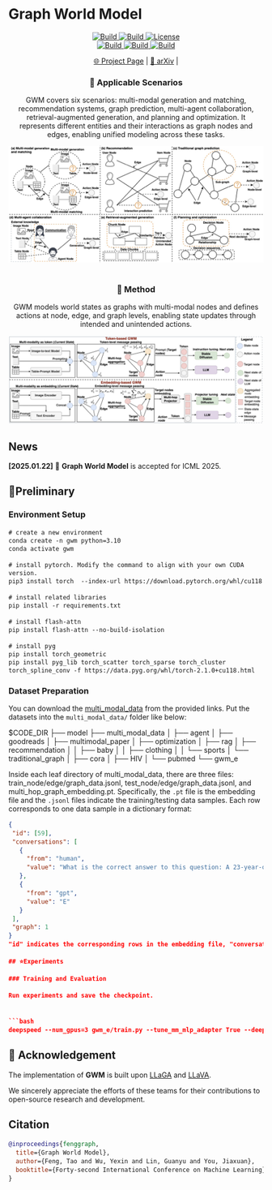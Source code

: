 # Graph World Model

<p align="center">
    <a href="https://ulab-uiuc.github.io/GraphRouter/">
        <img alt="Build" src="https://img.shields.io/badge/Project-Page-blue">
    </a>
    <a href="https://arxiv.org/pdf/2507.10539">
        <img alt="Build" src="https://img.shields.io/badge/arXiv-2410.11001-red?logo=arxiv">
    </a>
    <a href="https://github.com/ulab-uiuc/GWM/blob/master/LICENSE">
        <img alt="License" src="https://img.shields.io/badge/LICENSE-MIT-green">
    </a>
    <br>
    <a href="https://github.com/ulab-uiuc/GWM">
        <img alt="Build" src="https://img.shields.io/github/stars/ulab-uiuc/GWM">
    </a>
    <a href="https://github.com/ulab-uiuc/GWM">
        <img alt="Build" src="https://img.shields.io/github/forks/ulab-uiuc/GWM">
    </a>
    <a href="https://github.com/ulab-uiuc/GWM">
        <img alt="Build" src="https://img.shields.io/github/issues/ulab-uiuc/GWM">
    </a>
</p>


<p align="center">
    <a href="https://ulab-uiuc.github.io/GWM/">🌐 Project Page</a> |
    <a href="https://arxiv.org/pdf/2507.10539">📜 arXiv</a> |
<p>


<!-- Applicable Scenarios Section -->
<h3 align="center">📌 Applicable Scenarios</h3>

<p align="center">
  GWM covers six scenarios: multi-modal generation and matching, recommendation systems, graph prediction, multi-agent collaboration, retrieval-augmented generation, and planning and optimization. It represents different entities and their interactions as graph nodes and edges, enabling unified modeling across these tasks.
</p>

<div align="center">
  <img src="./figures/Instantiations.png" width="750" alt="Ranking FM Instantiations">
</div>

<br/>

<!-- Method Section -->
<h3 align="center">🧠 Method</h3>

<p align="center">
GWM models world states as graphs with multi-modal nodes and defines actions at node, edge, and graph levels, enabling state updates through intended and unintended actions.
</p>

<div align="center">
  <img src="./figures/model.png" width="700" alt="Ranking FM Method">
</div>


## News


**[2025.01.22]** 🌟 **Graph World Model** is accepted for ICML 2025.



## 📌Preliminary


### Environment Setup

```shell
# create a new environment
conda create -n gwm python=3.10
conda activate gwm

# install pytorch. Modify the command to align with your own CUDA version.
pip3 install torch  --index-url https://download.pytorch.org/whl/cu118

# install related libraries
pip install -r requirements.txt

# install flash-attn
pip install flash-attn --no-build-isolation

# install pyg
pip install torch_geometric
pip install pyg_lib torch_scatter torch_sparse torch_cluster torch_spline_conv -f https://data.pyg.org/whl/torch-2.1.0+cu118.html

```

### Dataset Preparation

You can download the [multi_modal_data](link) from the provided links. Put the datasets into the `multi_modal_data/` folder like below:

$CODE_DIR
├── model
├── multi_modal_data
│   ├── agent
│   ├── goodreads
│   ├── multimodal_paper
│   ├── optimization
│   ├── rag
│   ├── recommendation
│   │   ├── baby
│   │   ├── clothing
│   │   └── sports
│   └── traditional_graph
│       ├── cora
│       ├── HIV
│       └── pubmed
└── gwm_e

Inside each leaf directory of multi_modal_data, there are three files: train_node/edge/graph_data.jsonl, test_node/edge/graph_data.jsonl, and multi_hop_graph_embedding.pt. Specifically, the `.pt` file is the embedding file and the `.jsonl` files indicate the training/testing data samples. Each row corresponds to one data sample in a dictionary format:

```json
{
 "id": [59],
 "conversations": [
   {
     "from": "human", 
     "value": "What is the correct answer to this question: A 23-year-old man presented with a 1-month history of double vision and right eyelid drooping that worsened at the end of the day..."
   },
   {
     "from": "gpt",
     "value": "E"
   }
 ],
 "graph": 1
}
"id" indicates the corresponding rows in the embedding file, "conversations" contains the prompt and its corresponding label, and "graph" serves as an indicator for utilizing graph tokens.

## ⭐Experiments

### Training and Evaluation

Run experiments and save the checkpoint.


```bash
deepspeed --num_gpus=3 gwm_e/train.py --tune_mm_mlp_adapter True --deepspeed ../scripts/zero2.json --mm_use_graph_start_end False --mm_use_graph_patch_token False --bf16 True --num_train_epochs 1 --per_device_train_batch_size 10  --per_device_eval_batch_size 4 --gradient_accumulation_steps 1 --evaluation_strategy "no" --save_strategy "epoch" --learning_rate 3e-4 --weight_decay 0. --warmup_ratio 0.03 --lr_scheduler_type "cosine" --logging_steps 1 --tf32 True --gradient_checkpointing True --lazy_preprocess True --report_to wandb
```



## 📝 Acknowledgement

The implementation of **GWM** is built upon [LLaGA](https://github.com/VITA-Group/LLaGA) and [LLaVA](https://github.com/haotian-liu/LLaVA).

We sincerely appreciate the efforts of these teams for their contributions to open-source research and development.

## Citation

```bibtex
@inproceedings{fenggraph,
  title={Graph World Model},
  author={Feng, Tao and Wu, Yexin and Lin, Guanyu and You, Jiaxuan},
  booktitle={Forty-second International Conference on Machine Learning}
}
```


<!-- <picture>
<source media="(prefers-color-scheme: dark)" srcset="https://api.star-history.com/svg?repos=ulab-uiuc%2FGraphEval&theme=dark&type=Date">
<img width="100%" src="https://api.star-history.com/svg?repos=ulab-uiuc%2FGraphEval&type=Date">
</picture> -->
